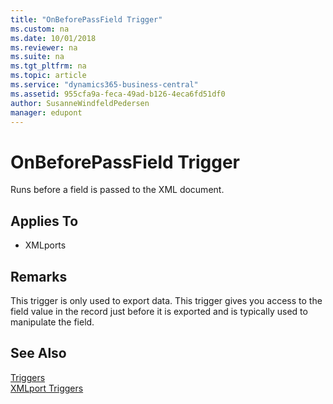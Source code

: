 ```yaml
---
title: "OnBeforePassField Trigger"
ms.custom: na
ms.date: 10/01/2018
ms.reviewer: na
ms.suite: na
ms.tgt_pltfrm: na
ms.topic: article
ms.service: "dynamics365-business-central"
ms.assetid: 955cfa9a-feca-49ad-b126-4eca6fd51df0
author: SusanneWindfeldPedersen
manager: edupont
---
```



# OnBeforePassField Trigger
Runs before a field is passed to the XML document.  

## Applies To  
- XMLports  

## Remarks  
 This trigger is only used to export data. This trigger gives you access to the field value in the record just before it is exported and is typically used to manipulate the field.  

## See Also  
 [Triggers](devenv-triggers.md)  
 [XMLport Triggers](devenv-xmlport-triggers.md)  
